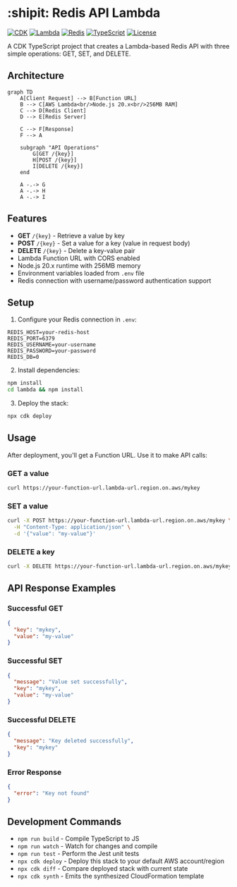 # :shipit: Redis API Lambda

[![CDK](https://img.shields.io/badge/AWS%20CDK-2.196.0-orange?style=for-the-badge&logo=amazonaws)](https://aws.amazon.com/cdk/)
[![Lambda](https://img.shields.io/badge/AWS%20Lambda-Node.js%2020.x-FF9900?style=for-the-badge&logo=awslambda)](https://aws.amazon.com/lambda/)
[![Redis](https://img.shields.io/badge/Redis-5.8.0-DC382D?style=for-the-badge&logo=redis)](https://redis.io/)
[![TypeScript](https://img.shields.io/badge/TypeScript-5.6.3-3178C6?style=for-the-badge&logo=typescript)](https://www.typescriptlang.org/)
[![License](https://img.shields.io/badge/License-MIT-green?style=for-the-badge)](LICENSE)

A CDK TypeScript project that creates a Lambda-based Redis API with three simple operations: GET, SET, and DELETE.

## Architecture

```mermaid
graph TD
    A[Client Request] --> B[Function URL]
    B --> C[AWS Lambda<br/>Node.js 20.x<br/>256MB RAM]
    C --> D[Redis Client]
    D --> E[Redis Server]
    
    C --> F[Response]
    F --> A
    
    subgraph "API Operations"
        G[GET /{key}]
        H[POST /{key}]
        I[DELETE /{key}]
    end
    
    A -.-> G
    A -.-> H
    A -.-> I
```

## Features

* **GET** `/{key}` - Retrieve a value by key
* **POST** `/{key}` - Set a value for a key (value in request body)
* **DELETE** `/{key}` - Delete a key-value pair
* Lambda Function URL with CORS enabled
* Node.js 20.x runtime with 256MB memory
* Environment variables loaded from `.env` file
* Redis connection with username/password authentication support

## Setup

1. Configure your Redis connection in `.env`:

```env
REDIS_HOST=your-redis-host
REDIS_PORT=6379
REDIS_USERNAME=your-username
REDIS_PASSWORD=your-password
REDIS_DB=0
```

2. Install dependencies:

```bash
npm install
cd lambda && npm install
```

3. Deploy the stack:

```bash
npx cdk deploy
```

## Usage

After deployment, you'll get a Function URL. Use it to make API calls:

### GET a value

```bash
curl https://your-function-url.lambda-url.region.on.aws/mykey
```

### SET a value

```bash
curl -X POST https://your-function-url.lambda-url.region.on.aws/mykey \
  -H "Content-Type: application/json" \
  -d '{"value": "my-value"}'
```

### DELETE a key

```bash
curl -X DELETE https://your-function-url.lambda-url.region.on.aws/mykey
```

## API Response Examples

### Successful GET

```json
{
  "key": "mykey",
  "value": "my-value"
}
```

### Successful SET

```json
{
  "message": "Value set successfully",
  "key": "mykey",
  "value": "my-value"
}
```

### Successful DELETE

```json
{
  "message": "Key deleted successfully",
  "key": "mykey"
}
```

### Error Response

```json
{
  "error": "Key not found"
}
```

## Development Commands

* `npm run build` - Compile TypeScript to JS
* `npm run watch` - Watch for changes and compile
* `npm run test` - Perform the Jest unit tests
* `npx cdk deploy` - Deploy this stack to your default AWS account/region
* `npx cdk diff` - Compare deployed stack with current state
* `npx cdk synth` - Emits the synthesized CloudFormation template
